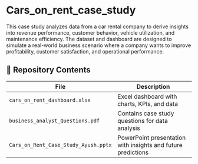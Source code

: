 # Cars_on_rent_case_study
This case study analyzes data from a car rental company to derive insights into revenue performance, customer behavior, vehicle utilization, and maintenance efficiency. The dataset and dashboard are designed to simulate a real-world business scenario where a company wants to improve profitability, customer satisfaction, and operational performance.

## 📁 Repository Contents

| File | Description |
|------|--------------|
| `cars_on_rent_dashboard.xlsx` | Excel dashboard with charts, KPIs, and data |
| `business_analyst_Questions.pdf` | Contains case study questions for data analysis |
| `Cars_on_Rent_Case_Study_Ayush.pptx` | PowerPoint presentation with insights and future predictions |
